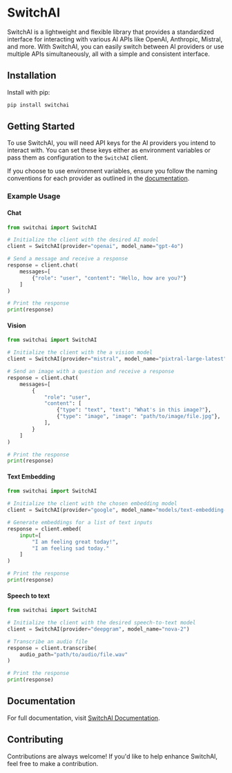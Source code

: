 # SwitchAI  

SwitchAI is a lightweight and flexible library that provides a standardized interface for interacting with various AI APIs like OpenAI, Anthropic, Mistral, and more. With SwitchAI, you can easily switch between AI providers or use multiple APIs simultaneously, all with a simple and consistent interface.  

## Installation  

Install with pip:  
```bash  
pip install switchai  
```

## Getting Started  

To use SwitchAI, you will need API keys for the AI providers you intend to interact with. You can set these keys either as environment variables or pass them as configuration to the `SwitchAI` client.  

If you choose to use environment variables, ensure you follow the naming conventions for each provider as outlined in the [documentation](https://switchai.readthedocs.io/en/latest/api_keys.html).

### Example Usage  

#### Chat  

```python
from switchai import SwitchAI

# Initialize the client with the desired AI model
client = SwitchAI(provider="openai", model_name="gpt-4o")

# Send a message and receive a response
response = client.chat(
    messages=[
        {"role": "user", "content": "Hello, how are you?"}
    ]
)

# Print the response
print(response)
```

#### Vision  

```python
from switchai import SwitchAI

# Initialize the client with the a vision model
client = SwitchAI(provider="mistral", model_name="pixtral-large-latest")

# Send an image with a question and receive a response
response = client.chat(
    messages=[
        {
            "role": "user",
            "content": [
                {"type": "text", "text": "What's in this image?"},
                {"type": "image", "image": "path/to/image/file.jpg"},
            ],
        }
    ]
)

# Print the response
print(response)
```

#### Text Embedding  

```python
from switchai import SwitchAI

# Initialize the client with the chosen embedding model
client = SwitchAI(provider="google", model_name="models/text-embedding-004")

# Generate embeddings for a list of text inputs
response = client.embed(
    input=[
        "I am feeling great today!",
        "I am feeling sad today."
    ]
)

# Print the response
print(response)
```

#### Speech to text  

```python
from switchai import SwitchAI

# Initialize the client with the desired speech-to-text model
client = SwitchAI(provider="deepgram", model_name="nova-2")

# Transcribe an audio file
response = client.transcribe(
    audio_path="path/to/audio/file.wav"
)

# Print the response
print(response)
```

## Documentation  

For full documentation, visit [SwitchAI Documentation](https://switchai.readthedocs.io/).  

## Contributing  

Contributions are always welcome! If you'd like to help enhance SwitchAI, feel free to make a contribution.
